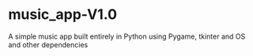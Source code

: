 # music_app-V1.0
A simple music app built entirely in Python using Pygame, tkinter and OS and other dependencies
